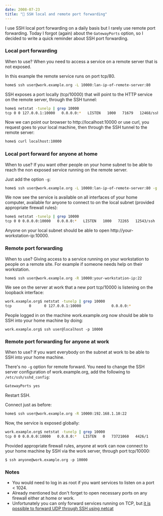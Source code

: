 ```yaml
---
date: 2008-07-23
title: "📌 SSH local and remote port forwarding"
---
```


I use SSH local port forwarding on a daily basis but I rarely use remote port forwarding. Today I forgot (again) about the `GatewayPorts` option, so I decided to write a quick reminder about SSH port forwarding.

### Local port forwarding

When to use? When you need to access a service on a remote server that is not exposed.

In this example the remote service runs on port tcp/80.

```bash
home$ ssh user@work.example.org -L 10000:lan-ip-of-remote-server:80
```

SSH exposes a port locally (tcp/10000) that will point to the HTTP service on the remote server, through the SSH tunnel:

```bash
home$ netstat -tunelp | grep 10000
tcp 0 0 127.0.0.1:10000   0.0.0.0:*   LISTEN   1000   71679   12468/ssh
```

Now we can point our browser to http://localhost:10000 or use curl, you request goes to your local machine, then through the SSH tunnel to the remote server:

```bash
home$ curl localhost:10000
```

### Local port forward for anyone at home

When to use? If you want other people on your home subnet to be able to reach the non exposed service running on the remote server.

Just add the option `-g`:

```bash
home$ ssh user@work.example.org -L 10000:lan-ip-of-remote-server:80 -g
```

We now see the service is available on all interfaces of your home computer, available for anyone to connect to on the local subnet (provided appropriate firewall rules):

```bash
home$ netstat -tunelp | grep 10000
tcp 0 0 0.0.0.0:10000   0.0.0.0:*   LISTEN   1000   72265   12543/ssh
```

Anyone on your local subnet should be able to open http://your-workstation-ip:10000.

### Remote port forwarding

When to use? Giving access to a service running on your workstation to people on a remote site. For example if someone needs help on their workstation.

```bash
home$ ssh user@work.example.org -R 10000:your-workstation-ip:22
```

We see on the server at work that a new port tcp/10000 is listening on the loopback interface:

```bash
work.example.org$ netstat -tunelp | grep 10000
tcp        0      0 127.0.0.1:10000              0.0.0.0:*                   LISTEN      0          73719534   3809/1
```

People logged in on the machine work.example.org now should be able to SSH into your home machine by doing:

```
work.example.org$ ssh user@localhost -p 10000
```

### Remote port forwarding for anyone at work

When to use? If you want everybody on the subnet at work to be able to SSH into your home machine.

There's no `-g` option for remote forward. You need to change the SSH server configuration of work.example.org, add the following to `/etc/ssh/sshd_config`:

```bash
GatewayPorts yes
```

Restart SSH.

Connect just as before:

```bash
home$ ssh user@work.example.org -R 10000:192.168.1.10:22
```

Now, the service is exposed globally:

```bash
work.example.org$ netstat -tunelp | grep 10000
tcp 0 0 0.0.0.0:10000   0.0.0.0:*   LISTEN   0   73721060   4426/1
```

Provided appropriate firewall rules, anyone at work can now connect to your home machine by SSH via the work server, through port tcp/10000:

```
$ ssh anyone@work.example.org -p 10000
```

### Notes

- You would need to log in as root if you want services to listen on a port < 1024.
- Already mentioned but don't forget to open necessary ports on any firewall either at home or work.
- Unfortunately you can only forward services running on TCP, but [it is possible to forward UDP through SSH using netcat](https://blog.wains.be/2007/2007-02-13-tunneling-udp-requests-through-ssh/)
